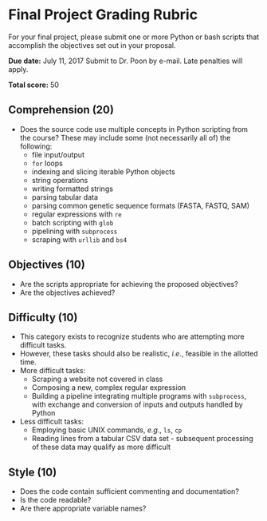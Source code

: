 # Final Project Grading Rubric

For your final project, please submit one or more Python or bash scripts that accomplish the objectives set out in your proposal.  

**Due date:** July 11, 2017
Submit to Dr. Poon by e-mail.  Late penalties will apply.

**Total score:** 50

## Comprehension (20)

* Does the source code use multiple concepts in Python scripting from the course?  These may include some (not necessarily all of) the following:
  * file input/output
  * `for` loops
  * indexing and slicing iterable Python objects
  * string operations
  * writing formatted strings
  * parsing tabular data
  * parsing common genetic sequence formats (FASTA, FASTQ, SAM)
  * regular expressions with `re`
  * batch scripting with `glob`
  * pipelining with `subprocess`
  * scraping with `urllib` and `bs4`


## Objectives (10)

* Are the scripts appropriate for achieving the proposed objectives?
* Are the objectives achieved?


## Difficulty (10)

* This category exists to recognize students who are attempting more difficult tasks.
* However, these tasks should also be realistic, *i.e.*, feasible in the allotted time.
* More difficult tasks:
  * Scraping a website not covered in class
  * Composing a new, complex regular expression
  * Building a pipeline integrating multiple programs with `subprocess`, with exchange and conversion of inputs and outputs handled by Python
* Less difficult tasks:
  * Employing basic UNIX commands, *e.g.*, `ls`, `cp`
  * Reading lines from a tabular CSV data set - subsequent processing of these data may qualify as more difficult



## Style (10)

* Does the code contain sufficient commenting and documentation?
* Is the code readable?
* Are there appropriate variable names?
